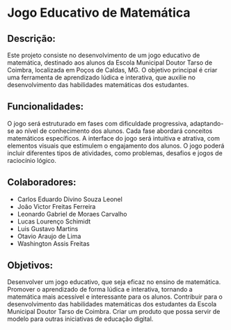 # Jogo Educativo de Matemática

## Descrição:

Este projeto consiste no desenvolvimento de um jogo educativo de matemática, destinado aos alunos da Escola Municipal Doutor Tarso de Coimbra, localizada em Poços de Caldas, MG. O objetivo principal é criar uma ferramenta de aprendizado lúdica e interativa, que auxilie no desenvolvimento das habilidades matemáticas dos estudantes.

## Funcionalidades:

O jogo será estruturado em fases com dificuldade progressiva, adaptando-se ao nível de conhecimento dos alunos.
Cada fase abordará conceitos matemáticos específicos.
A interface do jogo será intuitiva e atrativa, com elementos visuais que estimulem o engajamento dos alunos.
O jogo poderá incluir diferentes tipos de atividades, como problemas, desafios e jogos de raciocínio lógico.

## Colaboradores:

+ Carlos Eduardo Divino Souza Leonel
+ João Victor Freitas Ferreira
+ Leonardo Gabriel de Moraes Carvalho
+ Lucas Lourenço Schimidt
+ Luis Gustavo Martins
+ Otavio Araujo de Lima
+ Washington Assis Freitas

## Objetivos:

Desenvolver um jogo educativo, que seja eficaz no ensino de matemática.
Promover o aprendizado de forma lúdica e interativa, tornando a matemática mais acessível e interessante para os alunos.
Contribuir para o desenvolvimento das habilidades matemáticas dos estudantes da Escola Municipal Doutor Tarso de Coimbra.
Criar um produto que possa servir de modelo para outras iniciativas de educação digital.
